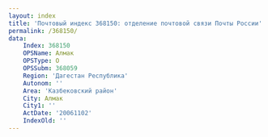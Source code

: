 ```yaml
---
layout: index
title: 'Почтовый индекс 368150: отделение почтовой связи Почты России'
permalink: /368150/
data:
    Index: 368150
    OPSName: Алмак
    OPSType: О
    OPSSubm: 368059
    Region: 'Дагестан Республика'
    Autonom: ''
    Area: 'Казбековский район'
    City: Алмак
    City1: ''
    ActDate: '20061102'
    IndexOld: ''
---
```

